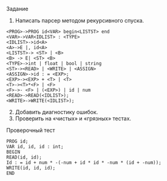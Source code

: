 ﻿Задание
1. Написать парсер методом рекурсивного спуска.
```
<PROG>->PROG id<VAR> begin<LISTST> end
<VAR>->VAR<IDLIST> : <TYPE>
<IDLIST>->id<A>
<A>->E |, id<A>
<LISTST>-> <ST> | <B>
<B> -> E| <ST> <B>
<TYPE>->int	| float | bool | string
<ST>-><READ> | <WRITE> | <ASSIGN>
<ASSIGN>->id : = <EXP>;
<EXP>-><EXP> + <T> | <T>
<T>-><T>*<F> | <F>
<F>->- <F> | (<EXP>) | id | num
<READ>->READ(<IDLIST>);
<WRITE>->WRITE(<IDLIST>);
```

2. Добавить диагностику ошибок.
3. Проверить на «чистых» и «грязных» тестах.

Проверочный тест
```
PROG id;
VAR id, id, id : int;
BEGIN
READ(id, id);
Id : = id + num * -(-num + id * id * -num * (id + -num));
WRITE(id, id, id);
END
```